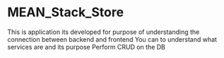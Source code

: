 # MEAN_Stack_Store

This is application its developed for purpose of understanding the connection between backend and frontend
You can to understand what services are and its purpose
Perform CRUD on the DB

